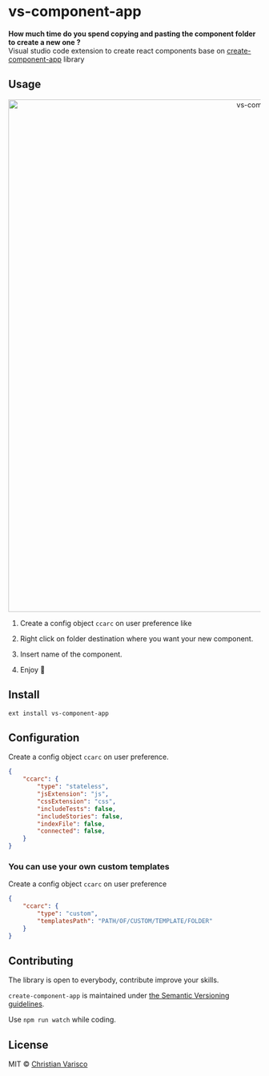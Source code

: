 # vs-component-app

**How much time do you spend copying and pasting the component folder to create a new one ?**<br />
Visual studio code extension to create react components base on [create-component-app](https://github.com/CVarisco/create-component-app) library<br />


## Usage

<p align="center">
  <img src="https://user-images.githubusercontent.com/7335613/28039065-44f14f88-65c1-11e7-98ef-ff4cf5dc6d18.gif" alt="vs-component-app" width="1024" />
</p>

1) Create a config object `ccarc` on user preference like

2) Right click on folder destination where you want your new component.
3) Insert name of the component.
4) Enjoy :taco:

## Install 

```
ext install vs-component-app
```

## Configuration
Create a config object `ccarc` on user preference.  
```json
{
    "ccarc": {   
        "type": "stateless",
        "jsExtension": "js",
        "cssExtension": "css",
        "includeTests": false,
        "includeStories": false,
        "indexFile": false,
        "connected": false,
    }
}
```

### You can use your own custom templates

Create a config object `ccarc` on user preference

```json
{   
    "ccarc": {   
        "type": "custom",
        "templatesPath": "PATH/OF/CUSTOM/TEMPLATE/FOLDER"
    }
}
```

## Contributing
The library is open to everybody, contribute improve your skills.   

`create-component-app` is maintained under [the Semantic Versioning guidelines](http://semver.org/).

Use `npm run watch` while coding.

## License

MIT © [Christian Varisco](https://github.com/CVarisco)